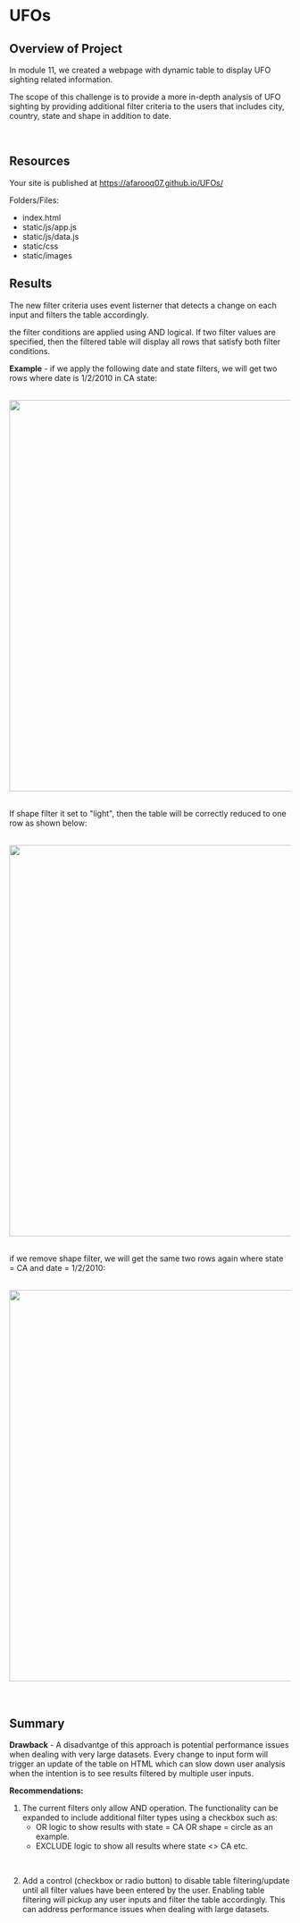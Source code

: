 # UFOs

## Overview of Project
In module 11, we created a webpage with dynamic table to display UFO sighting related information. 

The scope of this challenge is to provide a more in-depth analysis of UFO sighting by providing additional filter criteria to the users that includes city, country, state and shape in addition to date.

<br />

## Resources
 Your site is published at https://afarooq07.github.io/UFOs/

 Folders/Files:
 - index.html
 - static/js/app.js
 - static/js/data.js
 - static/css
 - static/images


## Results
The new filter criteria uses event listerner that detects a change on each input and filters the table accordingly. 

the filter conditions are applied using AND logical. If two filter values are specified, then the filtered table will display all rows that satisfy both filter conditions. 

**Example** -  if we apply the following date and state filters, we will get two rows where date is 1/2/2010 in CA state:

<br />

<img src="/Images/filter1.png" width=700 align=center>

<br />
<br />

If shape filter it set to "light", then the table will be correctly reduced to one row as shown below:

<br />

<img src="/Images/filter2.png" width=700 align=center>

<br />
<br />

if we remove shape filter, we will get the same two rows again where state = CA and date = 1/2/2010:

<br />

<img src="/Images/filter3.png" width=700 align=center>

<br />
<br />


<br />

## Summary
**Drawback** - A disadvantge of this approach is potential performance issues when dealing with very large datasets. Every change to input form will trigger an update of the table on HTML which can slow down user analysis when the intention is to see results filtered by multiple user inputs.

**Recommendations:**
1) The current filters only allow AND operation. The functionality can be expanded to include additional filter types using a checkbox such as:
     - OR logic to show results with state = CA OR shape = circle as an example.
     - EXCLUDE logic to show all results where state <> CA etc.

<br />

2) Add a control (checkbox or radio button) to disable table filtering/update until all filter values have been entered by the user. Enabling table filtering will pickup any user inputs and filter the table accordingly. This can address performance issues when dealing with large datasets.

<br />